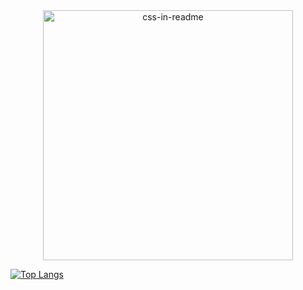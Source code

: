 <div align="center">
    <img src="[example.svg](https://github.com/gasbbr/gasbbr/blob/main/profile/test.svg)" width="400" height="400" alt="css-in-readme">
</div>

[![Top Langs](https://github-readme-stats.vercel.app/api/top-langs/?username=akitaonrails&layout=compact&hide_border=true&theme=transparent&card_width=1080px&hide_title=true&text_color=ebebeb&langs_count=6)](https://github.com/anuraghazra/github-readme-stats)
